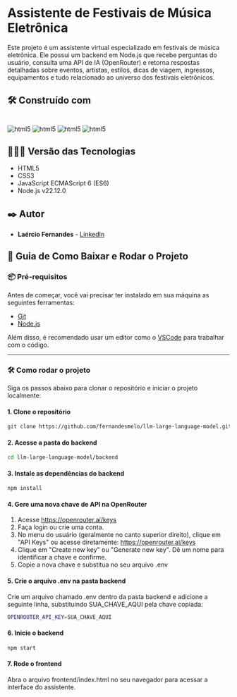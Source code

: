 # Assistente de Festivais de Música Eletrônica

Este projeto é um assistente virtual especializado em festivais de música eletrônica. Ele possui um backend em Node.js que recebe perguntas do usuário, consulta uma API de IA (OpenRouter) e retorna respostas detalhadas sobre eventos, artistas, estilos, dicas de viagem, ingressos, equipamentos e tudo relacionado ao universo dos festivais eletrônicos. 

## 🛠️ Construído com

<div style="display: inline-block"><br/>
  <img align="center" alt="html5" src="https://img.shields.io/badge/HTML5-E34F26?style=for-the-badge&logo=html5&logoColor=white" />
   <img align="center" alt="html5" src="https://img.shields.io/badge/CSS3-1572B6?style=for-the-badge&logo=css3&logoColor=white" />
  <img align="center" alt="html5" src="https://img.shields.io/badge/JavaScript-F7DF1E?style=for-the-badge&logo=javascript&logoColor=black" />
  <img align="center" alt="html5" src="https://img.shields.io/badge/Node.js-43853D?style=for-the-badge&logo=node.js&logoColor=white" /> 
</div><br/>

## 👨🏽‍💻 Versão das Tecnologias
* HTML5
* CSS3
* JavaScript ECMAScript 6 (ES6)
* Node.js v22.12.0

## ✒️ Autor

* **Laércio Fernandes** - [LinkedIn](https://www.linkedin.com/in/laercio-fernandes/)

## 🚀 Guia de Como Baixar e Rodar o Projeto

### 📦 Pré-requisitos

Antes de começar, você vai precisar ter instalado em sua máquina as seguintes ferramentas:

- [Git](https://git-scm.com)
- [Node.js](https://nodejs.org/pt)

Além disso, é recomendado usar um editor como o [VSCode](https://code.visualstudio.com/) para trabalhar com o código.

---

### 🛠️ Como rodar o projeto

Siga os passos abaixo para clonar o repositório e iniciar o projeto localmente:

#### 1. Clone o repositório
```bash
git clone https://github.com/fernandesmelo/llm-large-language-model.git
```

#### 2. Acesse a pasta do backend
```bash
cd llm-large-language-model/backend
```

#### 3. Instale as dependências do backend
```bash
npm install
```

#### 4. Gere uma nova chave de API na OpenRouter
1. Acesse https://openrouter.ai/keys
2. Faça login ou crie uma conta.
3. No menu do usuário (geralmente no canto superior direito), clique em "API Keys" ou acesse diretamente: https://openrouter.ai/keys
4. Clique em "Create new key" ou "Generate new key". Dê um nome para identificar a chave e confirme.
5. Copie a nova chave e substitua no seu arquivo .env


#### 5. Crie o arquivo .env na pasta backend
Crie um arquivo chamado .env dentro da pasta backend e adicione a seguinte linha, substituindo SUA_CHAVE_AQUI pela chave copiada:
```bash
OPENROUTER_API_KEY=SUA_CHAVE_AQUI
```

#### 6. Inicie o backend
```bash
npm start
```

#### 7. Rode o frontend
Abra o arquivo frontend/index.html no seu navegador para acessar a interface do assistente.


